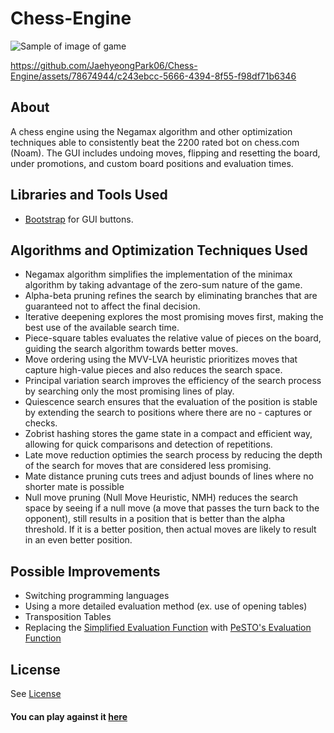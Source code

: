 # Chess-Engine

![Sample of image of game](https://github.com/JaehyeongPark06/Chess-Engine/assets/78674944/0cd7284e-ea79-4389-9795-4309fdfb6fcc)

https://github.com/JaehyeongPark06/Chess-Engine/assets/78674944/c243ebcc-5666-4394-8f55-f98df71b6346

## About

A chess engine using the Negamax algorithm and other optimization techniques able to consistently beat the 2200 rated bot on chess.com (Noam).
The GUI includes undoing moves, flipping and resetting the board, under promotions, and custom board positions and evaluation times.

## Libraries and Tools Used

- [Bootstrap](https://getbootstrap.com/) for GUI buttons.

## Algorithms and Optimization Techniques Used

- Negamax algorithm simplifies the implementation of the minimax algorithm by taking advantage of the zero-sum nature of the game.
- Alpha-beta pruning refines the search by eliminating branches that are guaranteed not to affect the final decision.
- Iterative deepening explores the most promising moves first, making the best use of the available search time.
- Piece-square tables evaluates the relative value of pieces on the board, guiding the search algorithm towards better moves.
- Move ordering using the MVV-LVA heuristic prioritizes moves that capture high-value pieces and also reduces the search space.
- Principal variation search improves the efficiency of the search process by searching only the most promising lines of play.
- Quiescence search ensures that the evaluation of the position is stable by extending the search to positions where there are no - captures or checks.
- Zobrist hashing stores the game state in a compact and efficient way, allowing for quick comparisons and detection of repetitions.
- Late move reduction optimies the search process by reducing the depth of the search for moves that are considered less promising.
- Mate distance pruning cuts trees and adjust bounds of lines where no shorter mate is possible
- Null move pruning (Null Move Heuristic, NMH) reduces the search space by seeing if a null move (a move that passes the turn back to the opponent), still results in a position that is better than the alpha threshold. If it is a better position, then actual moves are likely to result in an even better position.

## Possible Improvements

- Switching programming languages
- Using a more detailed evaluation method (ex. use of opening tables)
- Transposition Tables
- Replacing the [Simplified Evaluation Function](https://www.chessprogramming.org/Simplified_Evaluation_Function) with [PeSTO's Evaluation Function](https://www.chessprogramming.org/PeSTO%27s_Evaluation_Function)

## License

See [License](https://github.com/JaehyeongPark06/Chess-Engine/blob/main/LICENSE)

#### You can play against it [here](https://chess.jadenpark.ca)
